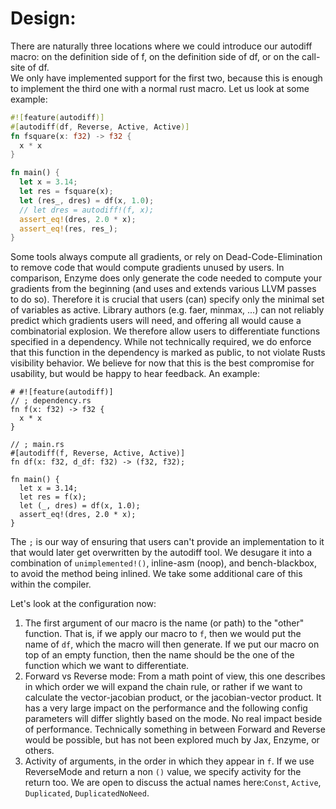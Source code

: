 # Design:
There are naturally three locations where we could introduce our autodiff macro: on the definition side of f, on the definition side of df, or on the call-site of df.  
We only have implemented support for the first two, because this is enough to implement the third one with a normal rust macro. Let us look at some example:

```rust
#![feature(autodiff)]
#[autodiff(df, Reverse, Active, Active)]
fn fsquare(x: f32) -> f32 {
  x * x
}

fn main() {
  let x = 3.14;
  let res = fsquare(x);
  let (res_, dres) = df(x, 1.0);
  // let dres = autodiff!(f, x);
  assert_eq!(dres, 2.0 * x);
  assert_eq!(res, res_);
}
```

Some tools always compute all gradients, or rely on Dead-Code-Elimination to remove code that would compute gradients unused by users. In comparison, Enzyme does only generate the code needed to compute your gradients from the beginning (and uses and extends various LLVM passes to do so). Therefore it is crucial that users (can) specify only the minimal set of variables as active. Library authors (e.g. faer, minmax, ...) can not reliably predict which gradients users will need, and offering all would cause a combinatorial explosion. We therefore allow users to differentiate functions specified in a dependency. While not technically required, we do enforce that this function in the dependency is marked as public, to not violate Rusts visibility behavior. We believe for now that this is the best compromise for usability, but would be happy to hear feedback. An example:

```rust,compile_fail
# #![feature(autodiff)]
// ; dependency.rs
fn f(x: f32) -> f32 {
  x * x
}

// ; main.rs
#[autodiff(f, Reverse, Active, Active)]
fn df(x: f32, d_df: f32) -> (f32, f32);

fn main() {
  let x = 3.14;
  let res = f(x);
  let (_, dres) = df(x, 1.0);
  assert_eq!(dres, 2.0 * x);
}
```
The `;` is our way of ensuring that users can't provide an implementation to it that would later get overwritten by the autodiff tool. We desugare it into a combination of `unimplemented!()`, inline-asm (noop), and bench-blackbox, to avoid the method being inlined. We take some additional care of this within the compiler.  


Let's look at the configuration now:
1) The first argument of our macro is the name (or path) to the "other" function. That is, if we apply our macro to `f`, then we would put the name of `df`, which the macro will then generate. If we put our macro on top of an empty function, then the name should be the one of the function which we want to differentiate.
2) Forward vs Reverse mode: From a math point of view, this one describes in which order we will expand the chain rule, or rather if we want to calculate the vector-jacobian product, or the jacobian-vector product. It has a very large impact on the performance and the following config parameters will differ slightly based on the mode. No real impact beside of performance. Technically something in between Forward and Reverse would be possible, but has not been explored much by Jax, Enzyme, or others.
3) Activity of arguments, in the order in which they appear in `f`. If we use ReverseMode and return a non `()` value, we specify activity for the return too. We are open to discuss the actual names here:`Const`, `Active`, `Duplicated`, `DuplicatedNoNeed`.
